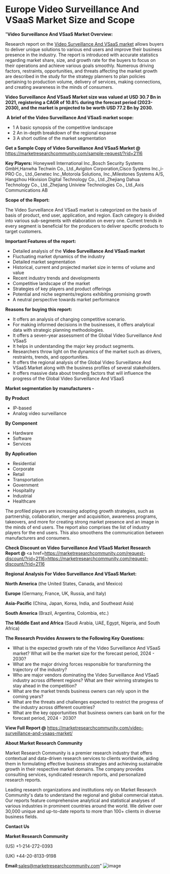 # Europe Video Surveillance And VSaaS Market Size and Scope 
"<strong>Video Surveillance And VSaaS Market Overview:</strong>

Research report on the <a href=https://marketresearchcommunity.com/video-surveillance-and-vsaas-market/>Video Surveillance And VSaaS market</a> allows buyers to deliver unique solutions to various end users and improve their business presence in the industry. The report is introduced with accurate statistics regarding market share, size, and growth rate for the buyers to focus on their operations and achieve various goals smoothly. Numerous driving factors, restraints, opportunities, and threats affecting the market growth are described in the study for the strategy planners to plan policies pertaining to production volume, delivery of services, making connections, and creating awareness in the minds of consumers.

<strong>Video Surveillance And VSaaS Market size was valued at USD 30.7 Bn in 2021, registering a CAGR of 10.8% during the forecast period (2023-2030), and the market is projected to be worth USD 77.2 Bn by 2030.</strong>

 <Strong>A brief of the Video Surveillance And VSaaS market scope:</Strong>
<ul>
 <li>1  A basic synopsis of the competitive landscape</li>
 <li>2  An in-depth breakdown of the regional expanse</li>
 <li>3  A short outline of the market segmentation</li>
</ul>
<strong>Get a Sample Copy of Video Surveillance And VSaaS Market @ </b></strong><a href=https://marketresearchcommunity.com/sample-request/?rid=2116><u>https://marketresearchcommunity.com/sample-request/?rid=2116</u></a>

<strong>Key Players:</strong> 
Honeywell International Inc.,Bosch Security Systems GmbH,Hanwha Techwin Co., Ltd.,Avigilon Corporation,Cisco Systems Inc.,i-PRO Co., Ltd.,Genetec Inc.,Motorola Solutions, Inc.,Milestones Systems A/S, Hangzhou Hikvision Digital Technology Co., Ltd.,Zhejiang Dahua Technology Co., Ltd.,Zhejiang Uniview Technologies Co., Ltd.,Axis Communications AB

<strong>Scope of the Report:</strong>

The Video Surveillance And VSaaS market is categorized on the basis of basis of product, end user, application, and region. Each category is divided into various sub-segments with elaboration on every one. Current trends in every segment is beneficial for the producers to deliver specific products to target customers.

<strong><b>Important Features of the report:</b></strong>
<ul>
  <li>Detailed analysis of the <strong><b>Video Surveillance And VSaaS </b></strong><strong><b>market</b></strong></li>
  <li>Fluctuating market dynamics of the industry</li>
  <li>Detailed market segmentation</li>
  <li>Historical, current and projected market size in terms of volume and value</li>
  <li>Recent industry trends and developments</li>
  <li>Competitive landscape of the market</li>
  <li>Strategies of key players and product offerings</li>
  <li>Potential and niche segments/regions exhibiting promising growth</li>
  <li>A neutral perspective towards market performance</li>
</ul>
<strong><b>Reasons for buying this report:</b></strong>
<ul>
  <li>It offers an analysis of changing competitive scenario.</li>
  <li>For making informed decisions in the businesses, it offers analytical data with strategic planning methodologies.</li>
  <li>It offers a seven-year assessment of the Global Video Surveillance And VSaaS</li>
  <li>It helps in understanding the major key product segments.</li>
  <li>Researchers throw light on the dynamics of the market such as drivers, restraints, trends, and opportunities.</li>
  <li>It offers the regional analysis of the Global Video Surveillance And VSaaS Market along with the business profiles of several stakeholders.</li>
  <li>It offers massive data about trending factors that will influence the progress of the Global Video Surveillance And VSaaS</li>
</ul>

<strong>Market segmentation by manufacturers -</strong>



<strong>By Product</strong>
<ul>
 	<li>IP-based</li>
 	<li>Analog video surveillance</li>
</ul>
<strong>By Component</strong>
<ul>
 	<li>Hardware</li>
 	<li>Software</li>
 	<li>Services</li>
</ul>
<strong>By Application</strong>
<ul>
 	<li>Residential</li>
 	<li>Corporate</li>
 	<li>Retail</li>
 	<li>Transportation</li>
 	<li>Government</li>
 	<li>Hospitality</li>
 	<li>Industrial</li>
 	<li>Healthcare</li>
</ul>

The profiled players are increasing adopting growth strategies, such as partnership, collaboration, merger and acquisition, awareness programs, takeovers, and more for creating strong market presence and an image in the minds of end users. The report also comprises the list of industry players for the end users. This also smoothens the communication between manufacturers and consumers.

<strong><b>Check Discount on Video Surveillance And VSaaS Market Research Report @ </b></strong><a href=https://marketresearchcommunity.com/request-discount/?rid=2116><u>https://marketresearchcommunity.com/request-discount/?rid=2116</u></a>

<strong>Regional Analysis For Video Surveillance And VSaaS Market:</strong>

<strong>North America</strong> (the United States, Canada, and Mexico)

<strong>Europe</strong> (Germany, France, UK, Russia, and Italy)

<strong>Asia-Pacific</strong> (China, Japan, Korea, India, and Southeast Asia)

<strong>South America</strong> (Brazil, Argentina, Colombia, etc.)

<strong>The Middle East and Africa</strong> (Saudi Arabia, UAE, Egypt, Nigeria, and South Africa)

<strong>The Research Provides Answers to the Following Key Questions:</strong>
<ul>
 	<li>What is the expected growth rate of the Video Surveillance And VSaaS market? What will be the market size for the forecast period, 2024 - 2030?</li>
 	<li>What are the major driving forces responsible for transforming the trajectory of the industry?</li>
 	<li>Who are major vendors dominating the Video Surveillance And VSaaS industry across different regions? What are their winning strategies to stay ahead in the competition?</li>
 	<li>What are the market trends business owners can rely upon in the coming years?</li>
 	<li>What are the threats and challenges expected to restrict the progress of the industry across different countries?</li>
 	<li>What are the key opportunities that business owners can bank on for the forecast period, 2024 - 2030?</li>
</ul>

<strong>View Full Report @</strong> <a href=https://marketresearchcommunity.com/video-surveillance-and-vsaas-market/>https://marketresearchcommunity.com/video-surveillance-and-vsaas-market/</a>

<strong>About Market Research Community</strong>

Market Research Community is a premier research industry that offers contextual and data-driven research services to clients worldwide, aiding them in formulating effective business strategies and achieving sustainable growth in their respective market domains. The company provides consulting services, syndicated research reports, and personalized research reports.

Leading research organizations and institutions rely on Market Research Community's data to understand the regional and global commercial status. Our reports feature comprehensive analytical and statistical analyses of various industries in prominent countries around the world. We deliver over 30,000 unique and up-to-date reports to more than 100+ clients in diverse business fields.

<strong>Contact Us</strong>

<strong>Market Research Community</strong>

(US) +1-214-272-0393

(UK) +44-20-8133-9198

<strong>Email:</strong>sales@marketresearchcommunity.com"
![image](https://github.com/krutikad1522/marketresearchcommunity/assets/158283933/e4d17bd8-a29e-4b50-8e98-5115cd8b74bb)
